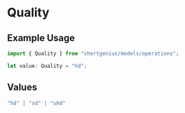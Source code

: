 # Quality

## Example Usage

```typescript
import { Quality } from "shortgenius/models/operations";

let value: Quality = "hd";
```

## Values

```typescript
"hd" | "sd" | "uhd"
```